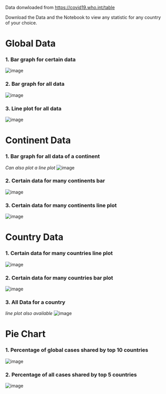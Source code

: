Data donwloaded from https://covid19.who.int/table

Download the Data and the Notebook to view any statistic for any country of your choice.

# Global Data

### 1. Bar graph for certain data
![image](Notebooks/demoimages/1_global_data.png)

### 2. Bar graph for all data
![image](Notebooks/demoimages/2_global_data_bar.png)

### 3. Line plot for all data
![image](Notebooks/demoimages/3_global_data_line.png)


# Continent Data

### 1. Bar graph for all data of a continent
*Can also plot a line plot*
![image](Notebooks/demoimages/1_all_cont_data.png)

### 2. Certain data for many continents bar
![image](Notebooks/demoimages/2_data_for_ceratain_cont.png)

### 3. Certain data for many continents line plot
![image](Notebooks/demoimages/3_all_cont_data_line.png)

# Country Data

### 1. Certain data for many countries line plot
![image](Notebooks\demoimages\1_certain_data_for_countries.png)

### 2. Certain data for many countries bar plot
![image](Notebooks\demoimages\2_certain_data_for_countries_bar.png)


### 3. All Data for a country
*line plot also available*
![image](Notebooks\demoimages\3_all_data_for_a_country.png)


# Pie Chart

### 1. Percentage of global cases shared by top 10 countries

![image](Notebooks/demoimages/pie1.png)


### 2. Percentage of all cases shared by top 5 countries

![image](Notebooks/demoimages/pie2.png)